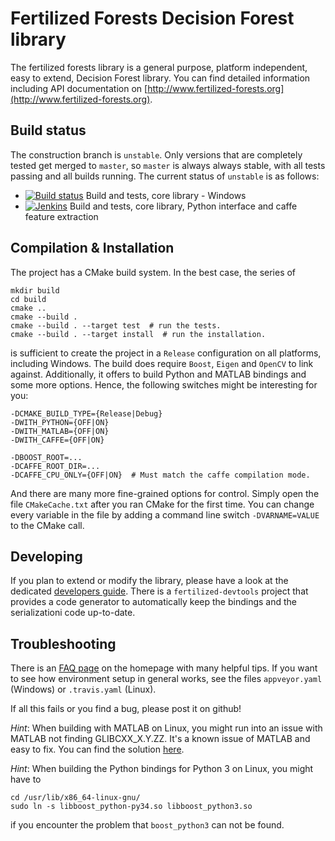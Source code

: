 # Fertilized Forests Decision Forest library

The fertilized forests library is a general purpose, platform independent, easy
to extend, Decision Forest library. You can find detailed information including
API documentation on [http://www.fertilized-forests.org](http://www.fertilized-forests.org).

## Build status

The construction branch is `unstable`. Only versions that are completely tested
get merged to `master`, so `master` is always always stable, with all tests
passing and all builds running. The current status of `unstable` is as follows:

* [![Build status](https://ci.appveyor.com/api/projects/status/ypw6pxe1sp26hv62?svg=true)](https://ci.appveyor.com/project/ChrislS/fertilized-forests) Build and tests, core library - Windows
* [![Jenkins](https://img.shields.io/jenkins/s/http/www.christophlassner.de/jenkins/fertilized-continuous-release-caffe.svg)]() Build and tests, core library, Python interface and caffe feature extraction

## Compilation & Installation

The project has a CMake build system. In the best case, the series of

    mkdir build
    cd build
    cmake ..
    cmake --build .
    cmake --build . --target test  # run the tests.
    cmake --build . --target install  # run the installation.

is sufficient to create the project in a `Release` configuration on all
platforms, including Windows. The build does require `Boost`, `Eigen` and
`OpenCV` to link against. Additionally, it offers to build Python and MATLAB
bindings and some more options. Hence, the following switches might be
interesting for you:

    -DCMAKE_BUILD_TYPE={Release|Debug}
    -DWITH_PYTHON={OFF|ON}
    -DWITH_MATLAB={OFF|ON}
    -DWITH_CAFFE={OFF|ON}

    -DBOOST_ROOT=...
    -DCAFFE_ROOT_DIR=...
    -DCAFFE_CPU_ONLY={OFF|ON}  # Must match the caffe compilation mode.

And there are many more fine-grained options for control. Simply open the
file `CMakeCache.txt` after you ran CMake for the first time. You can change
every variable in the file by adding a command line switch `-DVARNAME=VALUE`
to the CMake call.

## Developing

If you plan to extend or modify the library, please have a look at the
dedicated [developers guide](http://www.multimedia-computing.de/fertilized/pages/developers-guide.html).
There is a `fertilized-devtools` project that provides a code generator to
automatically keep the bindings and the serializationi code up-to-date.

## Troubleshooting

There is an [FAQ page](http://www.multimedia-computing.de/fertilized/pages/faq-troubleshooting.html)
on the homepage with many helpful tips. If you want to see how
environment setup in general works, see the files `appveyor.yaml` (Windows) or
`.travis.yaml` (Linux).

If all this fails or you find a bug, please post it on github!

_Hint_: When building with MATLAB on Linux, you might run into an issue with
MATLAB not finding GLIBCXX_X.Y.ZZ. It's a known issue of MATLAB and easy to fix.
You can find the solution [here](https://fantasticzr.wordpress.com/2013/05/29/matlab-error-libstdc-so-version-glibcxx_3-4-15-not-found/).

_Hint_: When building the Python bindings for Python 3 on Linux, you might
have to

    cd /usr/lib/x86_64-linux-gnu/
    sudo ln -s libboost_python-py34.so libboost_python3.so

if you encounter the problem that `boost_python3` can not be found.
